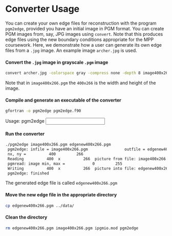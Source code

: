 # Converter Usage

You can create your own edge files for reconstruction with the program `pgm2edge`, provided you have an initial image in PGM format. You can create PGM images from, say, JPG images using `convert`. Note that this produces edge files using the new boundary conditions appropriate for the MPP coursework. Here, we demonstrate how a user can generate its own edge files from a `.jpg` image. An example image `archer.jpg` is used.

#### Convert the `.jpg` image in grayscale `.pgm` image

```sh
convert archer.jpg -colorspace gray -compress none -depth 8 image400x266.pgm 
```

Note that in `image400x266.pgm` the `400x266` is the width and height of the image.

#### Compile and generate an executable of the converter

```sh
gfortran -o pgm2edge pgm2edge.f90
```
Usage: pgm2edge <input image file> <output edge file>

#### Run the converter

```sh
./pgm2edge image400x266.pgm edgenew400x266.pgm
 pgm2edge: infile = image400x266.pgm                outfile = edgenew400x266.pgm                 
 nx, ny =          400         266
 Reading          400  x          266  picture from file: image400x266.pgm                
 pgmread: image min, max =            0         255
 Writing          400  x          266  picture into file: edgenew400x266.pgm                 
 pgm2edge: finished
```

The generated edge file is called `edgenew400x266.pgm`

#### Move the new edge file in the appropriate directory
```sh
cp edgenew400x266.pgm ../data/
```

#### Clean the directory
```sh
rm edgenew400x266.pgm image400x266.pgm ipgmio.mod pgm2edge
```
